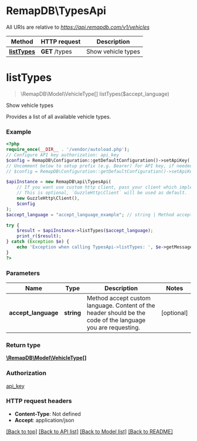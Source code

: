# RemapDB\TypesApi

All URIs are relative to *https://api.remapdb.com/v1/vehicles*

Method | HTTP request | Description
------------- | ------------- | -------------
[**listTypes**](TypesApi.md#listtypes) | **GET** /types | Show vehicle types

# **listTypes**
> \RemapDB\Model\VehicleType[] listTypes($accept_language)

Show vehicle types

Provides a list of all available vehicle types.

### Example
```php
<?php
require_once(__DIR__ . '/vendor/autoload.php');
// Configure API key authorization: api_key
$config = RemapDB\Configuration::getDefaultConfiguration()->setApiKey('x-api-key', 'YOUR_API_KEY');
// Uncomment below to setup prefix (e.g. Bearer) for API key, if needed
// $config = RemapDB\Configuration::getDefaultConfiguration()->setApiKeyPrefix('x-api-key', 'Bearer');

$apiInstance = new RemapDB\api\TypesApi(
    // If you want use custom http client, pass your client which implements `GuzzleHttp\ClientInterface`.
    // This is optional, `GuzzleHttp\Client` will be used as default.
    new GuzzleHttp\Client(),
    $config
);
$accept_language = "accept_language_example"; // string | Method accept custom language. Content of the header should be the code of the language you are requesting.

try {
    $result = $apiInstance->listTypes($accept_language);
    print_r($result);
} catch (Exception $e) {
    echo 'Exception when calling TypesApi->listTypes: ', $e->getMessage(), PHP_EOL;
}
?>
```

### Parameters

Name | Type | Description  | Notes
------------- | ------------- | ------------- | -------------
 **accept_language** | **string**| Method accept custom language. Content of the header should be the code of the language you are requesting. | [optional]

### Return type

[**\RemapDB\Model\VehicleType[]**](../Model/VehicleType.md)

### Authorization

[api_key](../../README.md#api_key)

### HTTP request headers

 - **Content-Type**: Not defined
 - **Accept**: application/json

[[Back to top]](#) [[Back to API list]](../../README.md#documentation-for-api-endpoints) [[Back to Model list]](../../README.md#documentation-for-models) [[Back to README]](../../README.md)

